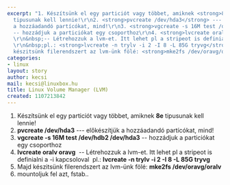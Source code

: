 ```yaml
---
excerpt: "1. Készítsünk el egy particiót vagy többet, amiknek <strong>8e</strong>
  tipusunak kell lennie!\r\n2. <strong>pvcreate /dev/hda3</strong> --- előkészítjük
  a hozzáadandó partícókat, mind!\r\n3. <strong>vgcreate -s 16M test /dev/hdb2 /dev/hda3</strong>
  -- hozzádjuk a particiókat egy csoporthoz\r\n4. <strong>lvcreate oralv oravg</strong>
  \r\n&nbsp;-- Létrehozzuk a lvm-et. Itt lehet pl a stripeot is definialni a -i kapcsoloval
  \r\n&nbsp;pl.: <strong>lvcreate -n trylv -i 2 -I 8 -L 85G tryvg</strong>\r\n5. Majd
  készitsünk filerendszert az lvm-ünk fölé: <strong>mke2fs /dev/oravg/oralv</strong>\r"
categories:
- linux
layout: story
author: kecsi
mail: kecsi@linuxbox.hu
title: Linux Volume Manager (LVM)
created: 1107213842
---
```

1. Készítsünk el egy particiót vagy többet, amiknek <strong>8e</strong> tipusunak kell lennie!
2. <strong>pvcreate /dev/hda3</strong> --- előkészítjük a hozzáadandó partícókat, mind!
3. <strong>vgcreate -s 16M test /dev/hdb2 /dev/hda3</strong> -- hozzádjuk a particiókat egy csoporthoz
4. <strong>lvcreate oralv oravg</strong> 
&nbsp;-- Létrehozzuk a lvm-et. Itt lehet pl a stripeot is definialni a -i kapcsoloval 
&nbsp;pl.: <strong>lvcreate -n trylv -i 2 -I 8 -L 85G tryvg</strong>
5. Majd készitsünk filerendszert az lvm-ünk fölé: <strong>mke2fs /dev/oravg/oralv</strong>
6. mountoljuk fel azt, fstab..
